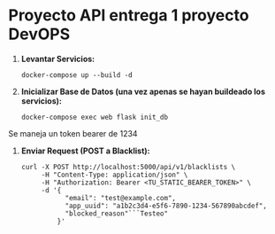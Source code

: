 # Proyecto API entrega 1 proyecto DevOPS


1.  **Levantar Servicios:**
    ```
    docker-compose up --build -d
    ```

2.  **Inicializar Base de Datos (una vez apenas se hayan buildeado los servicios):**
    ```
    docker-compose exec web flask init_db
    ```

Se maneja un token bearer de 1234


1.  **Enviar Request   (POST a Blacklist):**
    ```
    curl -X POST http://localhost:5000/api/v1/blacklists \
         -H "Content-Type: application/json" \
         -H "Authorization: Bearer <TU_STATIC_BEARER_TOKEN>" \
         -d '{
               "email": "test@example.com",
               "app_uuid": "a1b2c3d4-e5f6-7890-1234-567890abcdef",
               "blocked_reason"```Testeo"
             }'
    ```